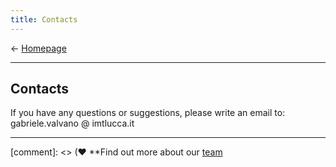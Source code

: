 ```yaml
---
title: Contacts
---
```

&larr; [Homepage](https://gvalvano.github.io/wss-multiscale-adversarial-attention-gates)

-----------------------------
## Contacts

<style type="text/css">
span.spamprotection {display:none;}
</style>

<p>If you have any questions or suggestions, please write an email to: gabriele&period;valvano<span class="spamprotection">.no.way.bo.ts.get.this</span> &#64; imtlucca&period;it
</p>

-----------------------------
[comment]: <> (&hearts; **Find out more about our [team](https://. )
